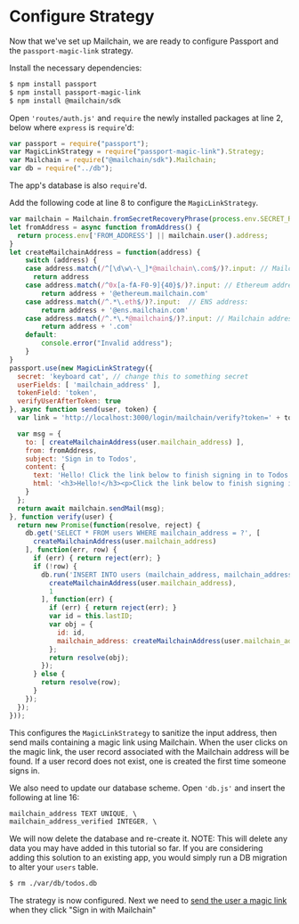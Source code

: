 # Configure Strategy

Now that we've set up Mailchain, we are ready to configure Passport and the
`passport-magic-link` strategy.

Install the necessary dependencies:

```sh
$ npm install passport
$ npm install passport-magic-link
$ npm install @mailchain/sdk
```

Open `'routes/auth.js'` and `require` the newly installed packages at line 2,
below where `express` is `require`'d:

```js
var passport = require("passport");
var MagicLinkStrategy = require("passport-magic-link").Strategy;
var Mailchain = require("@mailchain/sdk").Mailchain;
var db = require("../db");
```

The app's database is also `require`'d.

Add the following code at line 8 to configure the `MagicLinkStrategy`.

```js
var mailchain = Mailchain.fromSecretRecoveryPhrase(process.env.SECRET_RECOVERY_PHRASE);
let fromAddress = async function fromAddress() {
  return process.env['FROM_ADDRESS'] || mailchain.user().address;
}
let createMailchainAddress = function(address) {
    switch (address) {
    case address.match(/^[\d\w\-\_]*@mailchain\.com$/)?.input: // Mailchain address:
      return address
    case address.match(/^0x[a-fA-F0-9]{40}$/)?.input: // Ethereum address:
        return address + '@ethereum.mailchain.com'
    case address.match(/^.*\.eth$/)?.input:  // ENS address:
        return address + '@ens.mailchain.com'
    case address.match(/^.*\.*@mailchain$/)?.input: // Mailchain address without .com:
        return address + '.com'
    default:
        console.error("Invalid address");
    }
}
passport.use(new MagicLinkStrategy({
  secret: 'keyboard cat', // change this to something secret
  userFields: [ 'mailchain_address' ],
  tokenField: 'token',
  verifyUserAfterToken: true
}, async function send(user, token) {
  var link = 'http://localhost:3000/login/mailchain/verify?token=' + token;

  var msg = {
    to: [ createMailchainAddress(user.mailchain_address) ],
    from: fromAddress,
    subject: 'Sign in to Todos',
    content: {
      text: 'Hello! Click the link below to finish signing in to Todos.\r\n\r\n' + link,
      html: '<h3>Hello!</h3><p>Click the link below to finish signing in to Todos.</p><p><a href="' + link + '">Sign in</a></p>',
    }
  };
  return await mailchain.sendMail(msg);
}, function verify(user) {
  return new Promise(function(resolve, reject) {
    db.get('SELECT * FROM users WHERE mailchain_address = ?', [
      createMailchainAddress(user.mailchain_address)
    ], function(err, row) {
      if (err) { return reject(err); }
      if (!row) {
        db.run('INSERT INTO users (mailchain_address, mailchain_address_verified) VALUES (?, ?)', [
          createMailchainAddress(user.mailchain_address),
          1
        ], function(err) {
          if (err) { return reject(err); }
          var id = this.lastID;
          var obj = {
            id: id,
            mailchain_address: createMailchainAddress(user.mailchain_address)
          };
          return resolve(obj);
        });
      } else {
        return resolve(row);
      }
    });
  });
}));
```

This configures the `MagicLinkStrategy` to sanitize the input address, then send
mails containing a magic link using Mailchain. When the user clicks on the magic
link, the user record associated with the Mailchain address will be found. If a
user record does not exist, one is created the first time someone signs in.

We also need to update our database scheme. Open `'db.js'` and insert the
following at line 16:

```js
mailchain_address TEXT UNIQUE, \
mailchain_address_verified INTEGER, \
```

We will now delete the database and re-create it. NOTE: This will delete any
data you may have added in this tutorial so far. If you are considering adding
this solution to an existing app, you would simply run a DB migration to alter
your `users` table.

```sh
$ rm ./var/db/todos.db
```

The strategy is now configured. Next we need to
[send the user a magic link](../send/) when they click "Sign in with Mailchain"
